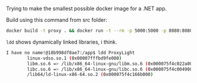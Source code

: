 Trying to make the smallest possible docker image for a .NET app.

Build using this command from src folder:
```sh
docker build -t proxy . && docker run -t --rm -p 5000:5000 -p 8080:8080 --name proxy proxy:latest
```

`ldd` shows dynamically linked libraries, i think.
```sh
I have no name!@18b998df8ae7:/app$ ldd ProxyLight
        linux-vdso.so.1 (0x00007fffbd9fe000)
        libm.so.6 => /lib/x86_64-linux-gnu/libm.so.6 (0x000075f4c022a000)
        libc.so.6 => /lib/x86_64-linux-gnu/libc.so.6 (0x000075f4c0049000)
        /lib64/ld-linux-x86-64.so.2 (0x000075f4c166b000)
```
